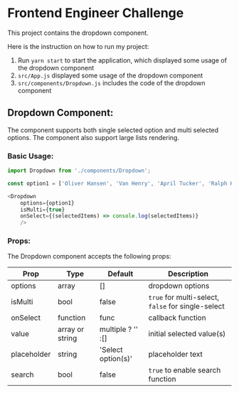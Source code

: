# Frontend Engineer Challenge

This project contains the dropdown component. 

Here is the instruction on how to run my project:

1. Run `yarn start` to start the application, which displayed some usage of the dropdown component
2. `src/App.js` displayed some usage of the dropdown component
3. `src/components/Dropdown.js` includes the code of the dropdown component

## Dropdown Component:

The component supports both single selected option and multi selected options. The component also support large lists rendering. 

### Basic Usage:
```js
import Dropdown from './components/Dropdown';

const option1 = ['Oliver Hansen', 'Van Henry', 'April Tucker', 'Ralph Hubbard'];

<Dropdown
    options={option1}
    isMulti={true}
    onSelect={(selectedItems) => console.log(selectedItems)}
    />
```
### Props:

The Dropdown component accepts the following props:

| Prop        | Type            | Default            | Description                                         |
|-------------|-----------------|--------------------|-----------------------------------------------------|
| options     | array           | []                 | dropdown options                                    |
| isMulti    | bool            | false              | `true` for multi-select, `false`  for single-select |
| onSelect    | function        | func               | callback function                                   |
| value       | array or string | multiple ? '' :[]  | initial selected value(s)                           |
| placeholder | string          | 'Select option(s)' | placeholder text                                    |
| search      | bool            | false              | `true` to enable search function                    |

